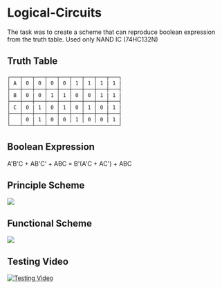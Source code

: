 # Logical-Circuits

The task was to create a scheme that can reproduce boolean expression from the truth table. Used only NAND IC (74HC132N)

Truth Table
------
```
┌───┬───┬───┬───┬───┬───┬───┬───┬───┐
│ A │ 0 │ 0 │ 0 │ 0 │ 1 │ 1 │ 1 | 1 |
├───┼───┼───┼───┼───┼───┼───┼───┼───┤
│ B │ 0 | 0 │ 1 │ 1 │ 0 │ 0 │ 1 | 1 |
├───┼───┼───┼───┼───┼───┼───┼───┼───┤
│ C │ 0 | 1 │ 0 │ 1 │ 0 │ 1 │ 0 | 1 |
├───┼───┼───┼───┼───┼───┼───┼───┼───┤
│   │ 0 | 1 │ 0 │ 0 │ 1 │ 0 │ 0 | 1 |
└───┴───┴───┴───┴───────────────────┘
```

Boolean Expression
------

A'B'C + AB'C' + ABC = B'(A'C + AC') + ABC

Principle Scheme
------

<img src="https://github.com/vorobyovvitaliy/Logical-Circuits/blob/master/PrincipalScheme.png">

Functional Scheme
------

<img src="https://github.com/vorobyovvitaliy/Logical-Circuits/blob/master/FunctionalScheme.png">

Testing Video
------

[![Testing Video](https://github.com/vorobyovvitaliy/Logical-Circuits/blob/master/TestingVideo.png)](https://youtu.be/D4BZn3lRx5I)

